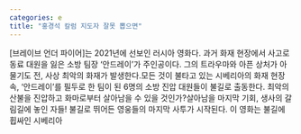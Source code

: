 ```yaml
---
categories: e
title: "홍경석 칼럼 지도자 잘못 뽑으면"
---
```

[브레이브 언더 파이어]는 2021년에 선보인 러시아 영화다. 과거 화재 현장에서 사고로 동료 대원을 잃은 소방 팀장 ‘안드레이’가 주인공이다. 그의 트라우마와 아픈 상처가 아물기도 전, 사상 최악의 화재가 발생한다.모든 것이 불타고 있는 시베리아의 화재 현장 속, ‘안드레이’를 필두로 한 팀이 된 6명의 소방 진압 대원들이 불길로 출동한다. 최악의 산불을 진압하고 화마로부터 살아남을 수 있을 것인가?살아남을 마지막 기회, 생사의 갈림길에 놓인 자들! 불길로 뛰어든 영웅들의 마지막 사투가 시작된다. 이 영화는 불길에 휩싸인 시베리아